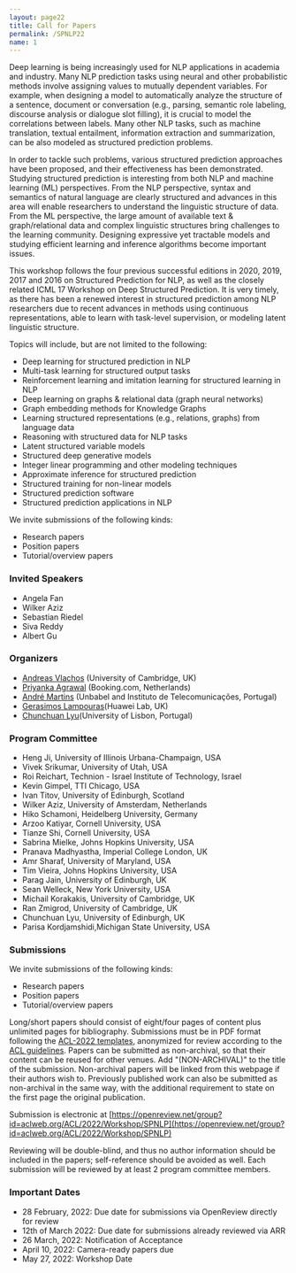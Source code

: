 ```yaml
---
layout: page22
title: Call for Papers
permalink: /SPNLP22
name: 1
---
```


Deep learning is being increasingly used for NLP applications in academia and industry. Many NLP prediction tasks using neural and other probabilistic methods involve assigning values to mutually dependent variables. For example, when designing a model to automatically analyze the structure of a sentence, document or conversation (e.g., parsing, semantic role labeling, discourse analysis or dialogue slot filling), it is crucial to model the correlations between labels. Many other NLP tasks, such as machine translation, textual entailment, information extraction and summarization, can be also modeled as structured prediction problems.

In order to tackle such problems, various structured prediction approaches have been proposed, and their effectiveness has been demonstrated. Studying structured prediction is interesting from both NLP and machine learning (ML) perspectives. From the NLP perspective, syntax and semantics of natural language are clearly structured and advances in this area will enable researchers to understand the linguistic structure of data. From the ML perspective, the large amount of available text & graph/relational data and complex linguistic structures bring challenges to the learning community. Designing expressive yet tractable models and studying efficient learning and inference algorithms become important issues.

This workshop follows the four previous successful editions in 2020, 2019, 2017 and 2016 on Structured Prediction for NLP, as well as the closely related ICML 17 Workshop on Deep Structured Prediction. It is very timely, as there has been a renewed interest in structured prediction among NLP researchers due to recent advances in methods using continuous representations, able to learn with task-level supervision, or modeling latent linguistic structure.

Topics will include, but are not limited to the following:

*  Deep learning for structured prediction in NLP
*  Multi-task learning for structured output tasks
*  Reinforcement learning and imitation learning for structured learning in NLP
*  Deep learning on graphs & relational data (graph neural networks)
*  Graph embedding methods for Knowledge Graphs
*  Learning structured representations (e.g., relations, graphs) from language data
*  Reasoning with structured data for NLP tasks
*  Latent structured variable models
*  Structured deep generative models
*  Integer linear programming and other modeling techniques
*  Approximate inference for structured prediction
*  Structured training for non-linear models
*  Structured prediction software
*  Structured prediction applications in NLP

We invite submissions of the following kinds:
*  Research papers
*  Position papers
*  Tutorial/overview papers

### Invited Speakers
 
- Angela Fan
- Wilker Aziz
- Sebastian Riedel
- Siva Reddy
- Albert Gu


### Organizers

* [Andreas Vlachos](https://andreasvlachos.github.io) (University of Cambridge, UK)
* [Priyanka Agrawal](https://sites.google.com/site/priyankaagr17) (Booking.com, Netherlands)
* [André Martins](https://andre-martins.github.io) (Unbabel and Instituto de Telecomunicações, Portugal)
* [Gerasimos Lampouras](https://glampouras.github.io/)(Huawei Lab, UK)
* [Chunchuan Lyu]()(University of Lisbon, Portugal)

### Program Committee

* Heng Ji, University of Illinois Urbana-Champaign, USA
* Vivek Srikumar, University of Utah, USA 
* Roi Reichart, Technion - Israel Institute of Technology, Israel
* Kevin Gimpel, TTI Chicago, USA
* Ivan Titov, University of Edinburgh, Scotland
* Wilker Aziz, University of Amsterdam, Netherlands
* Hiko Schamoni, Heidelberg University, Germany
* Arzoo Katiyar, Cornell University, USA 
* Tianze Shi, Cornell University, USA 
* Sabrina Mielke, Johns Hopkins University, USA 
* Pranava Madhyastha, Imperial College London, UK
* Amr Sharaf, University of Maryland, USA
* Tim Vieira, Johns Hopkins University, USA
* Parag Jain, University of Edinburgh, UK 
* Sean Welleck, New York University, USA 
* Michail Korakakis, University of Cambridge, UK 
* Ran Zmigrod, University of Cambridge, UK
* Chunchuan Lyu, University of Edinburgh, UK 
* Parisa Kordjamshidi,Michigan State University, USA 

### Submissions

We invite submissions of the following kinds:
*  Research papers
*  Position papers
*  Tutorial/overview papers

Long/short papers should consist of eight/four pages of content plus unlimited pages for bibliography. Submissions must be in PDF format following the [ACL-2022 templates](https://github.com/acl-org/acl-style-files), anonymized for review according to the [ACL guidelines](https://www.2022.aclweb.org/callpapers). Papers can be submitted as non-archival, so that their content can be reused for other venues. Add "(NON-ARCHIVAL)" to the title of the submission. Non-archival papers will be linked from this webpage if their authors wish to. Previously published work can also be submitted as non-archival in the same way, with the additional requirement to state on the first page the original publication.
<!--To mark your submission as non-archival, check the corresponding checkbox on the submission form. -->

Submission is electronic at
[https://openreview.net/group?id=aclweb.org/ACL/2022/Workshop/SPNLP](https://openreview.net/group?id=aclweb.org/ACL/2022/Workshop/SPNLP)

Reviewing will be double-blind, and thus no author information should be included in the papers; self-reference should be avoided as well. Each submission will be reviewed by at least 2 program committee members. 

### Important Dates
- 28 February, 2022: Due date for submissions via OpenReview directly for review
- 12th of March 2022: Due date for submissions already reviewed via ARR
- 26 March, 2022: Notification of Acceptance
- April 10, 2022: Camera-ready papers due
- May 27, 2022: Workshop Date
